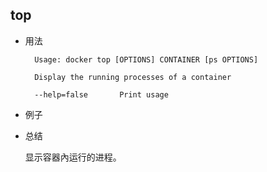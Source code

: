 
## top

* 用法

		Usage: docker top [OPTIONS] CONTAINER [ps OPTIONS]

		Display the running processes of a container

  		--help=false       Print usage



* 例子

* 总结

	显示容器內运行的进程。